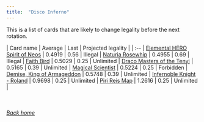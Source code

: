 ```yaml
---
title:  "Disco Inferno"
---
```


This is a list of cards that are likely to change legality before the next rotation.

| Card name | Average | Last | Projected legality |
| :-- |
[Elemental HERO Spirit of Neos](https://db.ygoprodeck.com/card/?search=Elemental%20HERO%20Spirit%20of%20Neos) | 0.4919 | 0.56 | Illegal |
[Naturia Rosewhip](https://db.ygoprodeck.com/card/?search=Naturia%20Rosewhip) | 0.4955 | 0.69 | Illegal |
[Faith Bird](https://db.ygoprodeck.com/card/?search=Faith%20Bird) | 0.5029 | 0.25 | Unlimited |
[Draco Masters of the Tenyi](https://db.ygoprodeck.com/card/?search=Draco%20Masters%20of%20the%20Tenyi) | 0.5165 | 0.39 | Unlimited |
[Magical Scientist](https://db.ygoprodeck.com/card/?search=Magical%20Scientist) | 0.5224 | 0.25 | Forbidden |
[Demise, King of Armageddon](https://db.ygoprodeck.com/card/?search=Demise,%20King%20of%20Armageddon) | 0.5748 | 0.39 | Unlimited |
[Infernoble Knight - Roland](https://db.ygoprodeck.com/card/?search=Infernoble%20Knight%20-%20Roland) | 0.9698 | 0.25 | Unlimited |
[Piri Reis Map](https://db.ygoprodeck.com/card/?search=Piri%20Reis%20Map) | 1.2616 | 0.25 | Unlimited |

<br>

###### [Back home](index)